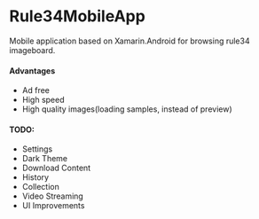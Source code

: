 # Rule34MobileApp
Mobile application based on Xamarin.Android for browsing rule34 imageboard.

#### Advantages
- Ad free
- High speed
- High quality images(loading samples, instead of preview)

#### TODO:
- Settings
- Dark Theme
- Download Content
- History
- Collection
- Video Streaming
- UI Improvements
